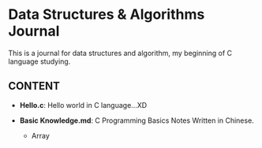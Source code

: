 # Data Structures & Algorithms Journal

This is a journal for data structures and algorithm, my beginning of C language studying.

## CONTENT
- **Hello.c**: Hello world in C language...XD

- **Basic Knowledge.md**: C Programming Basics Notes Written in Chinese.
    - Array